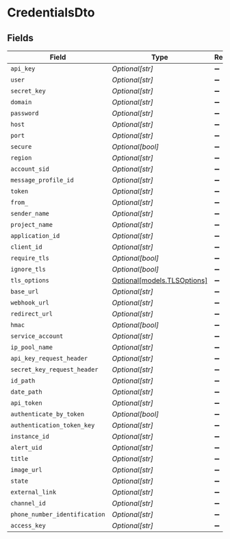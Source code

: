 # CredentialsDto


## Fields

| Field                                                  | Type                                                   | Required                                               | Description                                            |
| ------------------------------------------------------ | ------------------------------------------------------ | ------------------------------------------------------ | ------------------------------------------------------ |
| `api_key`                                              | *Optional[str]*                                        | :heavy_minus_sign:                                     | N/A                                                    |
| `user`                                                 | *Optional[str]*                                        | :heavy_minus_sign:                                     | N/A                                                    |
| `secret_key`                                           | *Optional[str]*                                        | :heavy_minus_sign:                                     | N/A                                                    |
| `domain`                                               | *Optional[str]*                                        | :heavy_minus_sign:                                     | N/A                                                    |
| `password`                                             | *Optional[str]*                                        | :heavy_minus_sign:                                     | N/A                                                    |
| `host`                                                 | *Optional[str]*                                        | :heavy_minus_sign:                                     | N/A                                                    |
| `port`                                                 | *Optional[str]*                                        | :heavy_minus_sign:                                     | N/A                                                    |
| `secure`                                               | *Optional[bool]*                                       | :heavy_minus_sign:                                     | N/A                                                    |
| `region`                                               | *Optional[str]*                                        | :heavy_minus_sign:                                     | N/A                                                    |
| `account_sid`                                          | *Optional[str]*                                        | :heavy_minus_sign:                                     | N/A                                                    |
| `message_profile_id`                                   | *Optional[str]*                                        | :heavy_minus_sign:                                     | N/A                                                    |
| `token`                                                | *Optional[str]*                                        | :heavy_minus_sign:                                     | N/A                                                    |
| `from_`                                                | *Optional[str]*                                        | :heavy_minus_sign:                                     | N/A                                                    |
| `sender_name`                                          | *Optional[str]*                                        | :heavy_minus_sign:                                     | N/A                                                    |
| `project_name`                                         | *Optional[str]*                                        | :heavy_minus_sign:                                     | N/A                                                    |
| `application_id`                                       | *Optional[str]*                                        | :heavy_minus_sign:                                     | N/A                                                    |
| `client_id`                                            | *Optional[str]*                                        | :heavy_minus_sign:                                     | N/A                                                    |
| `require_tls`                                          | *Optional[bool]*                                       | :heavy_minus_sign:                                     | N/A                                                    |
| `ignore_tls`                                           | *Optional[bool]*                                       | :heavy_minus_sign:                                     | N/A                                                    |
| `tls_options`                                          | [Optional[models.TLSOptions]](../models/tlsoptions.md) | :heavy_minus_sign:                                     | N/A                                                    |
| `base_url`                                             | *Optional[str]*                                        | :heavy_minus_sign:                                     | N/A                                                    |
| `webhook_url`                                          | *Optional[str]*                                        | :heavy_minus_sign:                                     | N/A                                                    |
| `redirect_url`                                         | *Optional[str]*                                        | :heavy_minus_sign:                                     | N/A                                                    |
| `hmac`                                                 | *Optional[bool]*                                       | :heavy_minus_sign:                                     | N/A                                                    |
| `service_account`                                      | *Optional[str]*                                        | :heavy_minus_sign:                                     | N/A                                                    |
| `ip_pool_name`                                         | *Optional[str]*                                        | :heavy_minus_sign:                                     | N/A                                                    |
| `api_key_request_header`                               | *Optional[str]*                                        | :heavy_minus_sign:                                     | N/A                                                    |
| `secret_key_request_header`                            | *Optional[str]*                                        | :heavy_minus_sign:                                     | N/A                                                    |
| `id_path`                                              | *Optional[str]*                                        | :heavy_minus_sign:                                     | N/A                                                    |
| `date_path`                                            | *Optional[str]*                                        | :heavy_minus_sign:                                     | N/A                                                    |
| `api_token`                                            | *Optional[str]*                                        | :heavy_minus_sign:                                     | N/A                                                    |
| `authenticate_by_token`                                | *Optional[bool]*                                       | :heavy_minus_sign:                                     | N/A                                                    |
| `authentication_token_key`                             | *Optional[str]*                                        | :heavy_minus_sign:                                     | N/A                                                    |
| `instance_id`                                          | *Optional[str]*                                        | :heavy_minus_sign:                                     | N/A                                                    |
| `alert_uid`                                            | *Optional[str]*                                        | :heavy_minus_sign:                                     | N/A                                                    |
| `title`                                                | *Optional[str]*                                        | :heavy_minus_sign:                                     | N/A                                                    |
| `image_url`                                            | *Optional[str]*                                        | :heavy_minus_sign:                                     | N/A                                                    |
| `state`                                                | *Optional[str]*                                        | :heavy_minus_sign:                                     | N/A                                                    |
| `external_link`                                        | *Optional[str]*                                        | :heavy_minus_sign:                                     | N/A                                                    |
| `channel_id`                                           | *Optional[str]*                                        | :heavy_minus_sign:                                     | N/A                                                    |
| `phone_number_identification`                          | *Optional[str]*                                        | :heavy_minus_sign:                                     | N/A                                                    |
| `access_key`                                           | *Optional[str]*                                        | :heavy_minus_sign:                                     | N/A                                                    |